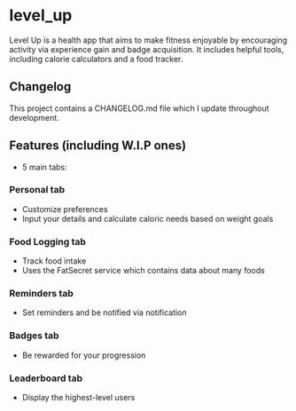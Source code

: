 # level_up

Level Up is a health app that aims to make fitness enjoyable by encouraging activity via experience gain and badge acquisition. It includes helpful tools, including calorie calculators and a food tracker.

## Changelog

This project contains a CHANGELOG.md file which I update throughout development.

## Features (including W.I.P ones)
- 5 main tabs:

### Personal tab
- Customize preferences
- Input your details and calculate caloric needs based on weight goals

### Food Logging tab
- Track food intake
- Uses the FatSecret service which contains data about many foods

### Reminders tab
- Set reminders and be notified via notification

### Badges tab
- Be rewarded for your progression

### Leaderboard tab
- Display the highest-level users